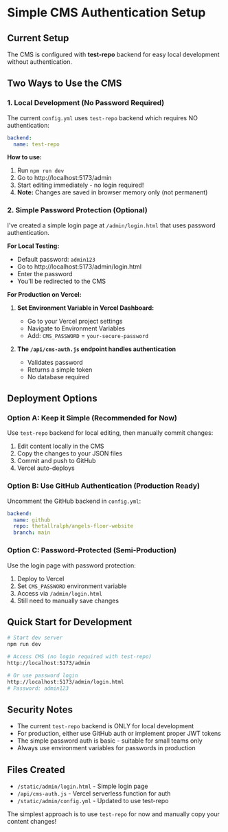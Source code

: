 # Simple CMS Authentication Setup

## Current Setup

The CMS is configured with **test-repo** backend for easy local development without authentication.

## Two Ways to Use the CMS

### 1. Local Development (No Password Required)
The current `config.yml` uses `test-repo` backend which requires NO authentication:

```yaml
backend:
  name: test-repo
```

**How to use:**
1. Run `npm run dev`
2. Go to http://localhost:5173/admin
3. Start editing immediately - no login required!
4. **Note:** Changes are saved in browser memory only (not permanent)

### 2. Simple Password Protection (Optional)

I've created a simple login page at `/admin/login.html` that uses password authentication.

**For Local Testing:**
- Default password: `admin123`
- Go to http://localhost:5173/admin/login.html
- Enter the password
- You'll be redirected to the CMS

**For Production on Vercel:**

1. **Set Environment Variable in Vercel Dashboard:**
   - Go to your Vercel project settings
   - Navigate to Environment Variables
   - Add: `CMS_PASSWORD` = `your-secure-password`

2. **The `/api/cms-auth.js` endpoint handles authentication**
   - Validates password
   - Returns a simple token
   - No database required

## Deployment Options

### Option A: Keep it Simple (Recommended for Now)
Use `test-repo` backend for local editing, then manually commit changes:
1. Edit content locally in the CMS
2. Copy the changes to your JSON files
3. Commit and push to GitHub
4. Vercel auto-deploys

### Option B: Use GitHub Authentication (Production Ready)
Uncomment the GitHub backend in `config.yml`:
```yaml
backend:
  name: github
  repo: thetallralph/angels-floor-website
  branch: main
```

### Option C: Password-Protected (Semi-Production)
Use the login page with password protection:
1. Deploy to Vercel
2. Set `CMS_PASSWORD` environment variable
3. Access via `/admin/login.html`
4. Still need to manually save changes

## Quick Start for Development

```bash
# Start dev server
npm run dev

# Access CMS (no login required with test-repo)
http://localhost:5173/admin

# Or use password login
http://localhost:5173/admin/login.html
# Password: admin123
```

## Security Notes

- The current `test-repo` backend is ONLY for local development
- For production, either use GitHub auth or implement proper JWT tokens
- The simple password auth is basic - suitable for small teams only
- Always use environment variables for passwords in production

## Files Created

- `/static/admin/login.html` - Simple login page
- `/api/cms-auth.js` - Vercel serverless function for auth
- `/static/admin/config.yml` - Updated to use test-repo

The simplest approach is to use `test-repo` for now and manually copy your content changes!